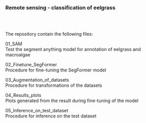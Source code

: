 ### **Remote sensing - classification of eelgrass**  
<br>
<br>   

The repository contain the following files:

01_SAM  
Test the segment anything model for annotation of eelgrass and macroalgae

02_Finetune_SegFormer  
Procedure for fine-tuning the SegFormer model 

03_Augmentation_of_datasets  
Procedure for transformations of the datasets

04_Results_plots  
Plots generated from the result during fine-tuning of the model

05_Inference_on_test_dataset  
Procedure for inference on the test dataset
